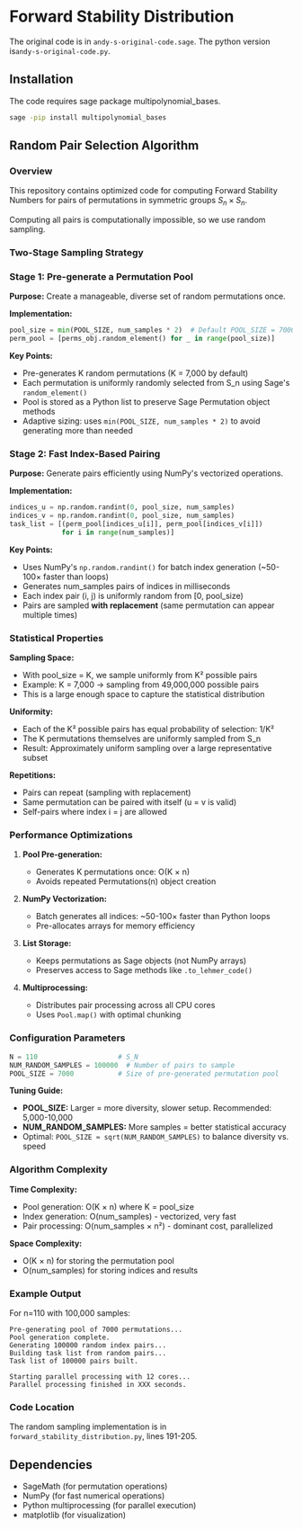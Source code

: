# Forward Stability Distribution

The original code is in `andy-s-original-code.sage`. The python version is`andy-s-original-code.py`.
## Installation 
The code requires sage package multipolynomial_bases. 
```bash
sage -pip install multipolynomial_bases
```

## Random Pair Selection Algorithm

### Overview

This repository contains optimized code for computing Forward Stability Numbers for pairs of permutations in symmetric groups $S_n \times S_n$.


Computing all pairs is computationally impossible, so we use random sampling.

### Two-Stage Sampling Strategy

### Stage 1: Pre-generate a Permutation Pool

**Purpose:** Create a manageable, diverse set of random permutations once.

**Implementation:**
```python
pool_size = min(POOL_SIZE, num_samples * 2)  # Default POOL_SIZE = 7000
perm_pool = [perms_obj.random_element() for _ in range(pool_size)]
```

**Key Points:**
- Pre-generates K random permutations (K = 7,000 by default)
- Each permutation is uniformly randomly selected from S_n using Sage's `random_element()`
- Pool is stored as a Python list to preserve Sage Permutation object methods
- Adaptive sizing: uses `min(POOL_SIZE, num_samples * 2)` to avoid generating more than needed

### Stage 2: Fast Index-Based Pairing

**Purpose:** Generate pairs efficiently using NumPy's vectorized operations.

**Implementation:**
```python
indices_u = np.random.randint(0, pool_size, num_samples)
indices_v = np.random.randint(0, pool_size, num_samples)
task_list = [(perm_pool[indices_u[i]], perm_pool[indices_v[i]]) 
             for i in range(num_samples)]
```

**Key Points:**
- Uses NumPy's `np.random.randint()` for batch index generation (~50-100× faster than loops)
- Generates num_samples pairs of indices in milliseconds
- Each index pair (i, j) is uniformly random from [0, pool_size)
- Pairs are sampled **with replacement** (same permutation can appear multiple times)

### Statistical Properties

**Sampling Space:**
- With pool_size = K, we sample uniformly from K² possible pairs
- Example: K = 7,000 → sampling from 49,000,000 possible pairs
- This is a large enough space to capture the statistical distribution

**Uniformity:**
- Each of the K² possible pairs has equal probability of selection: 1/K²
- The K permutations themselves are uniformly sampled from S_n
- Result: Approximately uniform sampling over a large representative subset

**Repetitions:**
- Pairs can repeat (sampling with replacement)
- Same permutation can be paired with itself (u = v is valid)
- Self-pairs where index i = j are allowed

### Performance Optimizations

1. **Pool Pre-generation:**
   - Generates K permutations once: O(K × n)
   - Avoids repeated Permutations(n) object creation

2. **NumPy Vectorization:**
   - Batch generates all indices: ~50-100× faster than Python loops
   - Pre-allocates arrays for memory efficiency

3. **List Storage:**
   - Keeps permutations as Sage objects (not NumPy arrays)
   - Preserves access to Sage methods like `.to_lehmer_code()`

4. **Multiprocessing:**
   - Distributes pair processing across all CPU cores
   - Uses `Pool.map()` with optimal chunking

### Configuration Parameters

```python
N = 110                    # S_N
NUM_RANDOM_SAMPLES = 100000  # Number of pairs to sample
POOL_SIZE = 7000           # Size of pre-generated permutation pool
```

**Tuning Guide:**
- **POOL_SIZE:** Larger = more diversity, slower setup. Recommended: 5,000-10,000
- **NUM_RANDOM_SAMPLES:** More samples = better statistical accuracy
- Optimal: `POOL_SIZE ≈ sqrt(NUM_RANDOM_SAMPLES)` to balance diversity vs. speed

### Algorithm Complexity

**Time Complexity:**
- Pool generation: O(K × n) where K = pool_size
- Index generation: O(num_samples) - vectorized, very fast
- Pair processing: O(num_samples × n²) - dominant cost, parallelized

**Space Complexity:**
- O(K × n) for storing the permutation pool
- O(num_samples) for storing indices and results


### Example Output

For n=110 with 100,000 samples:
```
Pre-generating pool of 7000 permutations...
Pool generation complete.
Generating 100000 random index pairs...
Building task list from random pairs...
Task list of 100000 pairs built.

Starting parallel processing with 12 cores...
Parallel processing finished in XXX seconds.
```

### Code Location

The random sampling implementation is in `forward_stability_distribution.py`, lines 191-205.

## Dependencies

- SageMath (for permutation operations)
- NumPy (for fast numerical operations)
- Python multiprocessing (for parallel execution)
- matplotlib (for visualization)
